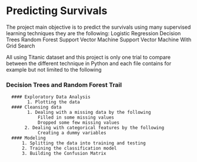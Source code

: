 # Predicting Survivals

The project main objective is to predict the survivals using many supervised learning techniques they are the following:
     Logistic Regression
     Decision Trees 
     Random Forest
     Support Vector Machine
     Support Vector Machine With Grid Search

All using Titanic dataset and this project is only one trial to compare between the different technique in Python and each file contains for example but not limited to the following 
  
### Decision Trees and Random Forest Trail
      #### Exploratory Data Analysis
            1. Plotting the data
      #### Cleansing data
            1. Dealing with a missing data by the following
                Filled in some missing values 
                Dropped some few missing values
           2. Dealing with categorical features by the following
                Creating a dummy variables
      #### Modeling
          1. Splitting the data into training and testing  
          2. Training the classification model 
          3. Building the Confusion Matrix
